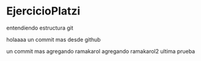 # EjercicioPlatzi
entendiendo estructura git

holaaaa
un commit mas desde github

un commit mas
agregando ramakarol
agregando ramakarol2
ultima prueba